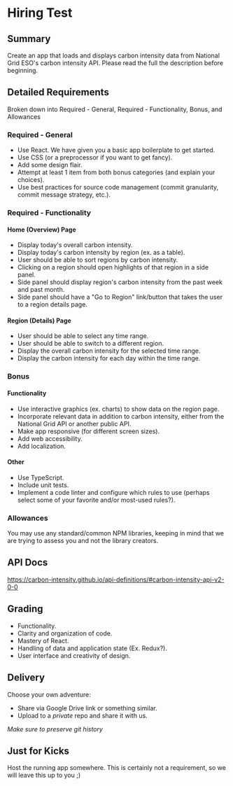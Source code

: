 # Hiring Test

## Summary

Create an app that loads and displays carbon intensity data from National Grid ESO's carbon intensity API. Please read the full the description before beginning.

## Detailed Requirements

Broken down into Required - General, Required - Functionality, Bonus, and Allowances

### Required - General

* Use React. We have given you a basic app boilerplate to get started.
* Use CSS (or a preprocessor if you want to get fancy).
* Add some design flair.
* Attempt at least 1 item from both bonus categories (and explain your choices).
* Use best practices for source code management (commit granularity, commit message strategy, etc.).

### Required - Functionality

#### Home (Overview) Page
* Display today's overall carbon intensity.
* Display today's carbon intensity by region (ex. as a table).
* User should be able to sort regions by carbon intensity.
* Clicking on a region should open highlights of that region in a side panel.
* Side panel should display region's carbon intensity from the past week and past month.
* Side panel should have a "Go to Region" link/button that takes the user to a region details page.

#### Region (Details) Page
* User should be able to select any time range.
* User should be able to switch to a different region.
* Display the overall carbon intensity for the selected time range.
* Display the carbon intensity for each day within the time range.

### Bonus

#### Functionality
* Use interactive graphics (ex. charts) to show data on the region page.
* Incorporate relevant data in addition to carbon intensity, either from the National Grid API or another public API.
* Make app responsive (for different screen sizes).
* Add web accessibility.
* Add localization.

#### Other
* Use TypeScript.
* Include unit tests.
* Implement a code linter and configure which rules to use (perhaps select some of your favorite and/or most-used rules?).

### Allowances

You may use any standard/common NPM libraries, keeping in mind that we are trying to assess you and not the library creators.

## API Docs

https://carbon-intensity.github.io/api-definitions/#carbon-intensity-api-v2-0-0

## Grading

* Functionality.
* Clarity and organization of code.
* Mastery of React.
* Handling of data and application state (Ex. Redux?).
* User interface and creativity of design.

## Delivery

Choose your own adventure:
* Share via Google Drive link or something similar.
* Upload to a *private* repo and share it with us.

*Make sure to preserve git history*

## Just for Kicks

Host the running app somewhere. This is certainly not a requirement, so we will leave this up to you ;)
